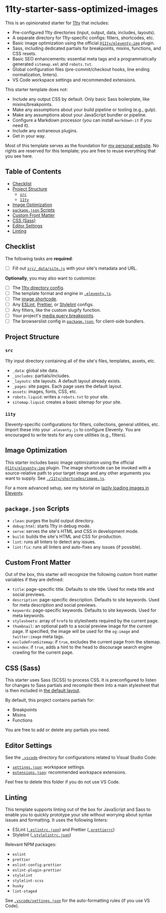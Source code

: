 # 11ty-starter-sass-optimized-images

This is an opinionated starter for [11ty](https://github.com/11ty/eleventy) that includes:

- Pre-configured 11ty directories (input, output, data, includes, layouts).
- A separate directory for 11ty-specific configs: filters, shortcodes, etc.
- Basic image optimization using the official [`@11ty/eleventy-img`](https://github.com/11ty/eleventy-img) plugin.
- Sass, including dedicated partials for breakpoints, mixins, functions, and CSS resets.
- Basic SEO enhancements: essential meta tags and a programmatically generated `sitemap.xml` and `robots.txt`.
- Global configuration files (pre-commit/checkout hooks, line ending normalization, linters).
- VS Code workspace settings and recommended extensions.

This starter template does not:

- Include any output CSS by default. Only basic Sass boilerplate, like mixins/breakpoints.
- Make any assumptions about your build pipeline or tooling (e.g., gulp).
- Make any assumptions about your JavaScript bundler or pipeline.
- Configure a Markdown processor (you can install `markdown-it` if you need it).
- Include any extraneous plugins.
- Get in your way.

Most of this template serves as the foundation for [my personal website](https://github.com/AleksandrHovhannisyan/aleksandrhovhannisyan.com). No rights are reserved for this template; you are free to reuse everything that you see here.

## Table of Contents

<!-- no toc -->
- [Checklist](#checklist)
- [Project Structure](#project-structure)
  - [`src`](#src)
  - [`11ty`](#11ty)
- [Image Optimization](#image-optimization)
- [`package.json` Scripts](#packagejson-scripts)
- [Custom Front Matter](#custom-front-matter)
- [CSS (Sass)](#css-sass)
- [Editor Settings](#editor-settings)
- [Linting](#linting)

## Checklist

The following tasks are **required**:

- [ ] Fill out [`src/_data/site.js`](./src/_data/site.js) with your site's metadata and URL.

**Optionally**, you may also want to customize:

- [ ] The [11ty directory config](./11ty/constants/dir.js).
- [ ] The template format and engine in [`.eleventy.js`](./.eleventy.js).
- [ ] The [image shortcode](./11ty/shortcodes/image.js).
- [ ] Any [ESLint](./.eslintrc.json), [Prettier](./.prettierrc), or [Stylelint](./.stylelintrc.json) configs.
- [ ] Any filters, like the custom slugify function.
- [ ] Your project's [media query breakpoints](./src/assets/styles/partials/_breakpoints.scss).
- [ ] The browserslist config in [`package.json`](./package.json), for client-side bundlers.

## Project Structure

### `src`

11ty input directory containing all of the site's files, templates, assets, etc.

- `_data`: global site data.
- `_includes`: partials/includes.
- `_layouts`: site layouts. A default layout already exists.
- `_pages`: site pages. Each page uses the default layout.
- `assets`: images, fonts, CSS, etc.
- `robots.liquid`: writes a `robots.txt` to your site.
- `sitemap.liquid`: creates a basic sitemap for your site.

### `11ty`

Eleventy-specific configurations for filters, collections, general utilities, etc. Import these into your `.eleventy.js` to configure Eleventy. You are encouraged to write tests for any core utilities (e.g., filters).

## Image Optimization

This starter includes basic image optimization using the official [`@11ty/eleventy-img`](https://github.com/11ty/eleventy-img) plugin. The image shortcode can be invoked with a source-relative path to your target image and any other arguments you want to supply. See [`./11ty/shortcodes/image.js`](./11ty/shortcodes/image.js).

For a more advanced setup, see my tutorial on [lazily loading images in Eleventy](https://www.aleksandrhovhannisyan.com/blog/eleventy-image-lazy-loading/).

## `package.json` Scripts

- `clean`: purges the build output directory.
- `debug:html`: starts 11ty in debug mode.
- `serve`: serves the site's HTML and CSS in development mode.
- `build`: builds the site's HTML and CSS for production.
- `lint`: runs all linters to detect any issues.
- `lint:fix`: runs all linters and auto-fixes any issues (if possible).

## Custom Front Matter

Out of the box, this starter will recognize the following custom front matter variables if they are defined:

- `title`: page-specific title. Defaults to site title. Used for meta title and social previews.
- `description`: page-specific description. Defaults to site keywords. Used for meta description and social previews.
- `keywords`: page-specific keywords. Defaults to site keywords. Used for meta keywords.
- `stylesheets`: array of `href`s to stylesheets required by the current page.
- `thumbnail`: an optional path to a social preview image for the current page. If specified, the image will be used for the `og:image` and `twitter:image` meta tags.
- `excludeFromSitemap`: if `true`, excludes the current page from the sitemap.
- `noindex`: if `true`, adds a hint to the head to discourage search engine crawling for the current page.

## CSS (Sass)

This starter uses Sass (SCSS) to process CSS. It is preconfigured to listen for changes to Sass partials and recompile them into a main stylesheet that is then included in [the default layout](./src/_layouts/default.html).

By default, this project contains partials for:

- Breakpoints
- Mixins
- Functions

You are free to add or delete any partials you need.

## Editor Settings

See the [`.vscode`](./.vscode/) directory for configurations related to Visual Studio Code:

- [`settings.json`](./.vscode/settings.json): workspace settings.
- [`extensions.json`](./vscode/extensions.json): recommended workspace extensions.

Feel free to delete this folder if you do not use VS Code.

## Linting

This template supports linting out of the box for JavaScript and Sass to enable you to quickly prototype your site without worrying about syntax issues and formatting. It uses the following linters:

- ESLint ([`.eslintrc.json`](./.eslintrc.json)) and Prettier ([`.prettierrc`](./.prettierrc))
- Stylelint ([`.stylelintrc.json`](./.stylelintrc.json))

Relevant NPM packages:

- `eslint`
- `prettier`
- `eslint-config-prettier`
- `eslint-plugin-prettier`
- `stylelint`
- `stylelint-scss`
- `husky`
- `lint-staged`

See [`.vscode/settings.json`](./.vscode/settings.json) for the auto-formatting rules (if you use VS Code).
